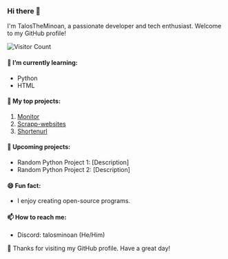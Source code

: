 ### Hi there 👋

I'm TalosTheMinoan, a passionate developer and tech enthusiast. Welcome to my GitHub profile!

![Visitor Count](https://profile-counter.glitch.me/TalosTheMinoan/count.svg)

#### 🌱 I’m currently learning:
- Python
- HTML

#### 💼 My top projects:
1. [Monitor](https://github.com/TalosTheMinoan/Monitor)
2. [Scrapp-websites](https://github.com/TalosTheMinoan/Scrapp-websites)
3. [Shortenurl](https://github.com/TalosTheMinoan/Shortenurl)

#### 🚀 Upcoming projects:
- Random Python Project 1: [Description]
- Random Python Project 2: [Description]

#### 😄 Fun fact:
- I enjoy creating open-source programs.

#### 📫 How to reach me:
- Discord: talosminoan (He/Him)

🎉 Thanks for visiting my GitHub profile. Have a great day!
